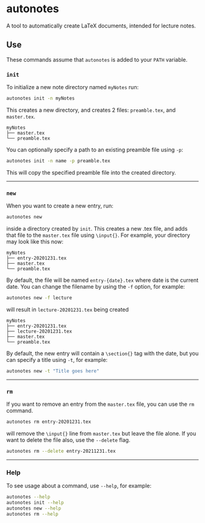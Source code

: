 # autonotes

A tool to automatically create LaTeX documents, intended for lecture notes.

## Use

These commands assume that `autonotes` is added to your `PATH` variable.

### `init`

To initialize a new note directory named `myNotes` run:

```bash
autonotes init -n myNotes
```

This creates a new directory, and creates 2 files: `preamble.tex`, and `master.tex`.

```
myNotes
├── master.tex
└── preamble.tex
```

You can optionally specify a path to an existing preamble file using `-p`:

```bash
autonotes init -n name -p preamble.tex
```

This will copy the specified preamble file into the created directory.

---

### `new`

When you want to create a new entry, run:

```bash
autonotes new
```

inside a directory created by `init`.
This creates a new .tex file, and adds that file to the `master.tex` file using `\input{}`.
For example, your directory may look like this now:

```
myNotes
├── entry-20201231.tex
├── master.tex
└── preamble.tex
```

By default, the file will be named `entry-{date}.tex` where date is the current date.
You can change the filename by using the `-f` option, for example:

```bash
autonotes new -f lecture
```

will result in `lecture-20201231.tex` being created

```
myNotes
├── entry-20201231.tex
├── lecture-20201231.tex
├── master.tex
└── preamble.tex
```

By default, the new entry will contain a `\section{}` tag with the date, but you can specify a title using `-t`, for example:

```bash
autonotes new -t "Title goes here"
```

---

### `rm`

If you want to remove an entry from the `master.tex` file, you can use the `rm` command.

```bash
autonotes rm entry-20201231.tex
```

will remove the `\input{}` line from `master.tex` but leave the file alone.
If you want to delete the file also, use the `--delete` flag.

```bash
autonotes rm --delete entry-20211231.tex
```

---

### Help

To see usage about a command, use `--help`, for example:

```bash
autonotes --help
autonotes init --help
autonotes new --help
autonotes rm --help
```
